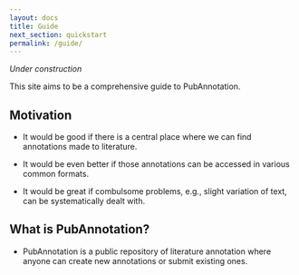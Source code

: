 ```yaml
---
layout: docs
title: Guide
next_section: quickstart
permalink: /guide/
---
```


*Under construction*

This site aims to be a comprehensive guide to PubAnnotation.

## Motivation

* It would be good if there is a central place where we can find annotations made to literature.

* It would be even better if those annotations can be accessed in various common formats.

* It would be great if combulsome problems, e.g., slight variation of text, can be systematically dealt with.

## What is PubAnnotation?

* PubAnnotation is a public repository of literature annotation where anyone can create new annotations or submit existing ones.
